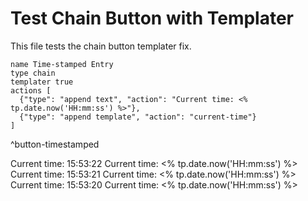 # Test Chain Button with Templater

This file tests the chain button templater fix.

```button
name Time-stamped Entry
type chain
templater true
actions [
  {"type": "append text", "action": "Current time: <% tp.date.now('HH:mm:ss') %>"},
  {"type": "append template", "action": "current-time"}
]
```
^button-timestamped

Current time: 15:53:22
Current time: <% tp.date.now('HH:mm:ss') %>
Current time: 15:53:21
Current time: <% tp.date.now('HH:mm:ss') %>
Current time: 15:53:20
Current time: <% tp.date.now('HH:mm:ss') %>